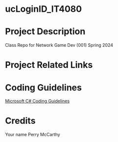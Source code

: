 # ucLoginID_IT4080

# Project Description

Class Repo for Network Game Dev (001) Spring 2024

# Project Related Links

# Coding Guidelines

[Microsoft C# Coding Guidelines](https://learn.microsoft.com/en-us/dotnet/csharp/fundamentals/coding-style/coding-conventions#layout-conventions)

# Credits

Your name Perry McCarthy
